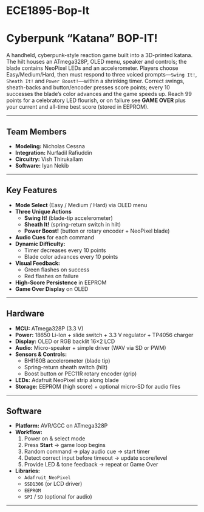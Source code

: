 # ECE1895-Bop-It
# Cyberpunk “Katana” BOP-IT!

A handheld, cyberpunk-style reaction game built into a 3D-printed katana. The hilt houses an ATmega328P, OLED menu, speaker and controls; the blade contains NeoPixel LEDs and an accelerometer. Players choose Easy/Medium/Hard, then must respond to three voiced prompts—`Swing It!`, `Sheath It!` and `Power Boost!`—within a shrinking timer. Correct swings, sheath-backs and button/encoder presses score points; every 10 successes the blade’s color advances and the game speeds up. Reach 99 points for a celebratory LED flourish, or on failure see **GAME OVER** plus your current and all-time best score (stored in EEPROM).

---
## Team Members
- **Modeling:** Nicholas Cessna  
- **Integration:** Nurfadil Rafiuddin  
- **Circuitry:** Vish Thirukallam  
- **Software:** Iyan Nekib  

---

## Key Features
- **Mode Select** (Easy / Medium / Hard) via OLED menu  
- **Three Unique Actions**  
  - **Swing It!** (blade-tip accelerometer)  
  - **Sheath It!** (spring-return switch in hilt)  
  - **Power Boost!** (button or rotary encoder + NeoPixel blade)  
- **Audio Cues** for each command  
- **Dynamic Difficulty:**  
  - Timer decreases every 10 points  
  - Blade color advances every 10 points  
- **Visual Feedback:**  
  - Green flashes on success  
  - Red flashes on failure  
- **High-Score Persistence** in EEPROM  
- **Game Over Display** on OLED

---

## Hardware
- **MCU:** ATmega328P (3.3 V)  
- **Power:** 18650 Li-Ion + slide switch + 3.3 V regulator + TP4056 charger  
- **Display:** OLED or RGB backlit 16×2 LCD  
- **Audio:** Micro-speaker + simple driver (WAV via SD or PWM)  
- **Sensors & Controls:**  
  - BHI160B accelerometer (blade tip)  
  - Spring-return sheath switch (hilt)  
  - Boost button or PEC11R rotary encoder (grip)  
- **LEDs:** Adafruit NeoPixel strip along blade  
- **Storage:** EEPROM (high score) + optional micro-SD for audio files  

---

## Software
- **Platform:** AVR/GCC on ATmega328P  
- **Workflow:**  
  1. Power on & select mode  
  2. Press **Start** → game loop begins  
  3. Random command → play audio cue → start timer  
  4. Detect correct input before timeout → update score/level  
  5. Provide LED & tone feedback → repeat or Game Over  
- **Libraries:**  
  - `Adafruit_NeoPixel`  
  - `SSD1306` (or LCD driver)  
  - `EEPROM`  
  - `SPI` / `SD` (optional for audio)  

---
